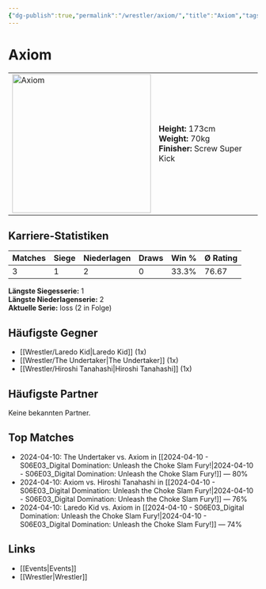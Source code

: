 ```yaml
---
{"dg-publish":true,"permalink":"/wrestler/axiom/","title":"Axiom","tags":["wrestler"],"noteIcon":""}
---
```



# Axiom

<table>
        <tr>
        <td><img src="https://github.com/CptSpaulding1980/choke-slam-wrestling/releases/download/images/Axiom.png" width="280" alt="Axiom"></td>
        <td>
        <b>Height:</b> 173cm<br>
        <b>Weight:</b> 70kg<br>
        <b>Finisher:</b> Screw Super Kick<br>
        </td>
        </tr>
        </table>
        
## Karriere-Statistiken

| Matches | Siege | Niederlagen | Draws | Win % | Ø Rating |
|---------|-------|-------------|-------|-------|-----------|
| 3 | 1 | 2 | 0 | 33.3% | 76.67 |

**Längste Siegesserie:** 1<br>**Längste Niederlagenserie:** 2<br>**Aktuelle Serie:** loss (2 in Folge)


## Häufigste Gegner
- [[Wrestler/Laredo Kid\|Laredo Kid]] (1x)
- [[Wrestler/The Undertaker\|The Undertaker]] (1x)
- [[Wrestler/Hiroshi Tanahashi\|Hiroshi Tanahashi]] (1x)

## Häufigste Partner
Keine bekannten Partner.

## Top Matches
- 2024-04-10: The Undertaker vs. Axiom in [[2024-04-10 - S06E03_Digital Domination: Unleash the Choke Slam Fury!\|2024-04-10 - S06E03_Digital Domination: Unleash the Choke Slam Fury!]] — 80%
- 2024-04-10: Axiom vs. Hiroshi Tanahashi in [[2024-04-10 - S06E03_Digital Domination: Unleash the Choke Slam Fury!\|2024-04-10 - S06E03_Digital Domination: Unleash the Choke Slam Fury!]] — 76%
- 2024-04-10: Laredo Kid vs. Axiom in [[2024-04-10 - S06E03_Digital Domination: Unleash the Choke Slam Fury!\|2024-04-10 - S06E03_Digital Domination: Unleash the Choke Slam Fury!]] — 74%

## Links
- [[Events\|Events]]
- [[Wrestler\|Wrestler]]
